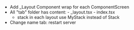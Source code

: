 * Add _Layout Component wrap for each ComponentScreen
* All "tab" folder has content:
        - _layout.tsx
        - index.tsx
    + stack in each layout use MyStack instead of Stack
* Change name tab: restart server